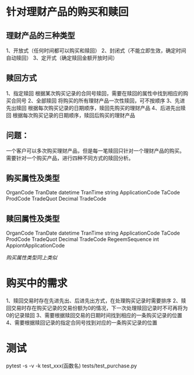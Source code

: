 针对理财产品的购买和赎回
====================
理财产品的三种类型
---------------
1、开放式（任何时间都可以购买和赎回）
2、封闭式（不能立即生效，确定时间自动赎回）
3、定开式（确定赎回金额开放时间）

赎回方式
-------
1、指定赎回
根据某次购买记录的合同号赎回，需要在赎回的属性中找到相应的购买合同号
2、全部赎回
将购买的所有理财产品一次性赎回，可不按顺序
3、先进先出赎回
根据每次购买记录的日期顺序，赎回先购买的理财产品
4、后进先出赎回
根据每次购买记录的日期顺序，赎回后购买的理财产品

问题：
----
一个客户可以多次购买理财产品，但是每一笔赎回只针对一个理财产品的购买。
需要针对一个购买产品，进行四种不同方式的赎回分析。

购买属性及类型
------------
OrganCode
TranDate                datetime
TranTime                string
ApplicationCode
TaCode
ProdCode
TradeQuot               Decimal
TradeCode

赎回属性及类型
------------
OrganCode
TranDate                datetime
TranTime                string
ApplicationCode
TaCode
ProdCode
TradeQuot               Decimal
TradeCode
RegeemSequence          int
AppiontApplicationCode

*购买属性类型同上类似*

购买中的需求
==========
1、赎回交易时存在先进先出、后进先出方式，在处理购买记录时需要排序
2、赎回交易时存在购买记录的交易份额为0的情况，下一次处理赎回记录时不可再将为0的记录赎回
3、需要根据赎回交易的日期时间找到相应的一条购买记录的位置
4、需要根据赎回记录的指定合同号找到对应的一条购买记录的位置

测试
===
pytest -s -v -k test_xxx(函数名) tests/test_purchase.py